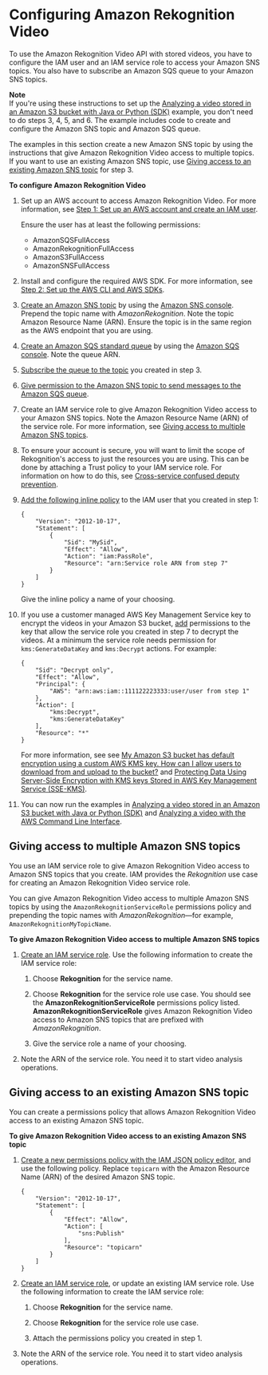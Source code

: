# Configuring Amazon Rekognition Video<a name="api-video-roles"></a>

To use the Amazon Rekognition Video API with stored videos, you have to configure the IAM user and an IAM service role to access your Amazon SNS topics\. You also have to subscribe an Amazon SQS queue to your Amazon SNS topics\. 

**Note**  
If you're using these instructions to set up the [Analyzing a video stored in an Amazon S3 bucket with Java or Python \(SDK\)](video-analyzing-with-sqs.md) example, you don't need to do steps 3, 4, 5, and 6\. The example includes code to create and configure the Amazon SNS topic and Amazon SQS queue\.

The examples in this section create a new Amazon SNS topic by using the instructions that give Amazon Rekognition Video access to multiple topics\. If you want to use an existing Amazon SNS topic, use [Giving access to an existing Amazon SNS topic](#api-video-roles-single-topics) for step 3\.<a name="configure-rekvid-procedure"></a>

**To configure Amazon Rekognition Video**

1. Set up an AWS account to access Amazon Rekognition Video\. For more information, see [Step 1: Set up an AWS account and create an IAM user](setting-up.md)\.

   Ensure the user has at least the following permissions:
   + AmazonSQSFullAccess
   + AmazonRekognitionFullAccess
   + AmazonS3FullAccess
   + AmazonSNSFullAccess

1. Install and configure the required AWS SDK\. For more information, see [Step 2: Set up the AWS CLI and AWS SDKs](setup-awscli-sdk.md)\. 

1. [Create an Amazon SNS topic](https://docs.aws.amazon.com/sns/latest/dg/CreateTopic.html) by using the [Amazon SNS console](https://console.aws.amazon.com/sns/v2/home)\. Prepend the topic name with *AmazonRekognition*\. Note the topic Amazon Resource Name \(ARN\)\. Ensure the topic is in the same region as the AWS endpoint that you are using\.

1. [Create an Amazon SQS standard queue](https://docs.aws.amazon.com/AWSSimpleQueueService/latest/SQSDeveloperGuide/sqs-create-queue.html) by using the [Amazon SQS console](https://console.aws.amazon.com/sqs/)\. Note the queue ARN\.

1. [Subscribe the queue to the topic](https://docs.aws.amazon.com/AWSSimpleQueueService/latest/SQSDeveloperGuide/sqs-subscribe-queue-sns-topic.html) you created in step 3\.

1. [Give permission to the Amazon SNS topic to send messages to the Amazon SQS queue](https://docs.aws.amazon.com/sns/latest/dg/SendMessageToSQS.html#SendMessageToSQS.sqs.permissions)\.

1. Create an IAM service role to give Amazon Rekognition Video access to your Amazon SNS topics\. Note the Amazon Resource Name \(ARN\) of the service role\. For more information, see [Giving access to multiple Amazon SNS topics](#api-video-roles-all-topics)\.

1. To ensure your account is secure, you will want to limit the scope of Rekognition's access to just the resources you are using\. This can be done by attaching a Trust policy to your IAM service role\. For information on how to do this, see [Cross\-service confused deputy prevention](cross-service-confused-deputy-prevention.md)\.

1. [ Add the following inline policy](https://docs.aws.amazon.com/IAM/latest/UserGuide/access_policies_manage-attach-detach.html#embed-inline-policy-console) to the IAM user that you created in step 1: 

   ```
   {
       "Version": "2012-10-17",
       "Statement": [
           {
               "Sid": "MySid",
               "Effect": "Allow",
               "Action": "iam:PassRole",
               "Resource": "arn:Service role ARN from step 7"
           }
       ]
   }
   ```

   Give the inline policy a name of your choosing\.

1. If you use a customer managed AWS Key Management Service key to encrypt the videos in your Amazon S3 bucket, [add](https://docs.aws.amazon.com/kms/latest/developerguide/key-policy-modifying.html#key-policy-modifying-how-to-console-policy-view) permissions to the key that allow the service role you created in step 7 to decrypt the videos\. At a minimum the service role needs permission for `kms:GenerateDataKey` and `kms:Decrypt` actions\. For example:

   ```
   {
       "Sid": "Decrypt only",
       "Effect": "Allow",
       "Principal": {
           "AWS": "arn:aws:iam::111122223333:user/user from step 1"
       },
       "Action": [
           "kms:Decrypt",
           "kms:GenerateDataKey"
       ],
       "Resource": "*"
   }
   ```

   For more information, see see [My Amazon S3 bucket has default encryption using a custom AWS KMS key\. How can I allow users to download from and upload to the bucket?](https://aws.amazon.com/premiumsupport/knowledge-center/s3-bucket-access-default-encryption/) and [Protecting Data Using Server\-Side Encryption with KMS keys Stored in AWS Key Management Service \(SSE\-KMS\)](https://docs.aws.amazon.com/AmazonS3/latest/userguide/UsingKMSEncryption.html)\. 

1. You can now run the examples in [Analyzing a video stored in an Amazon S3 bucket with Java or Python \(SDK\)](video-analyzing-with-sqs.md) and [Analyzing a video with the AWS Command Line Interface](video-cli-commands.md)\.

## Giving access to multiple Amazon SNS topics<a name="api-video-roles-all-topics"></a>

You use an IAM service role to give Amazon Rekognition Video access to Amazon SNS topics that you create\. IAM provides the *Rekognition* use case for creating an Amazon Rekognition Video service role\.

You can give Amazon Rekognition Video access to multiple Amazon SNS topics by using the `AmazonRekognitionServiceRole` permissions policy and prepending the topic names with *AmazonRekognition*—for example, `AmazonRekognitionMyTopicName`\. 

**To give Amazon Rekognition Video access to multiple Amazon SNS topics**

1. [Create an IAM service role](https://docs.aws.amazon.com/IAM/latest/UserGuide/id_roles_create_for-service.html?icmpid=docs_iam_console)\. Use the following information to create the IAM service role:

   1. Choose **Rekognition** for the service name\.

   1. Choose **Rekognition** for the service role use case\. You should see the **AmazonRekognitionServiceRole** permissions policy listed\. **AmazonRekognitionServiceRole** gives Amazon Rekognition Video access to Amazon SNS topics that are prefixed with *AmazonRekognition*\.

   1. Give the service role a name of your choosing\.

1. Note the ARN of the service role\. You need it to start video analysis operations\.

## Giving access to an existing Amazon SNS topic<a name="api-video-roles-single-topics"></a>

You can create a permissions policy that allows Amazon Rekognition Video access to an existing Amazon SNS topic\.

**To give Amazon Rekognition Video access to an existing Amazon SNS topic**

1. [ Create a new permissions policy with the IAM JSON policy editor](https://docs.aws.amazon.com/IAM/latest/UserGuide/access_policies_create.html#access_policies_create-json-editor), and use the following policy\. Replace `topicarn` with the Amazon Resource Name \(ARN\) of the desired Amazon SNS topic\.

   ```
   {
       "Version": "2012-10-17",
       "Statement": [
           {
               "Effect": "Allow",
               "Action": [
                   "sns:Publish"
               ],
               "Resource": "topicarn"
           }
       ]
   }
   ```

1. [Create an IAM service role](https://docs.aws.amazon.com/IAM/latest/UserGuide/id_roles_create_for-service.html?icmpid=docs_iam_console), or update an existing IAM service role\. Use the following information to create the IAM service role:

   1. Choose **Rekognition** for the service name\.

   1. Choose **Rekognition** for the service role use case\.

   1. Attach the permissions policy you created in step 1\.

1. Note the ARN of the service role\. You need it to start video analysis operations\.